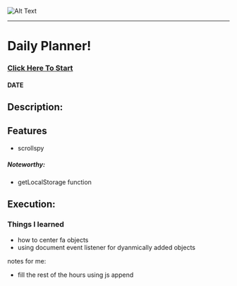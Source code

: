 ![Alt Text](image-link)

---

# Daily Planner!

### [Click Here To Start](link)

#### **DATE** 

## Description:

## Features
- scrollspy

##### Noteworthy:
- getLocalStorage function

## Execution:

### Things I learned
- how to center fa objects
- using document event listener for dyanmically added objects


notes for me:

- fill the rest of the hours using js append
